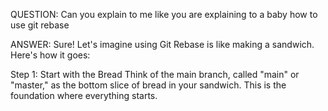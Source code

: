 
QUESTION: Can you explain to me like you are explaining to a baby how to use git rebase

ANSWER: Sure! Let's imagine using Git Rebase is like making a sandwich. Here's how it goes:

Step 1: Start with the Bread
Think of the main branch, called "main" or "master," as the bottom slice of bread in your sandwich. This is the foundation where everything starts.

